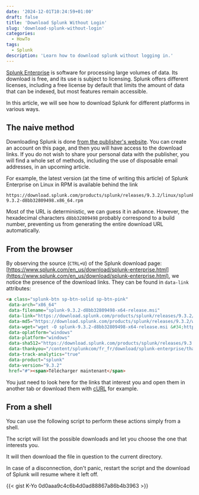 ```yaml
---
date: '2024-12-01T10:24:59+01:00'
draft: false
title: 'Download Splunk Without Login'
slug: 'download-splunk-without-login'
categories:
  - HowTo
tags:
  - Splunk
description: 'Learn how to download splunk without logging in.'
---
```


[Splunk Enterprise](https://www.splunk.com/en_us/products/splunk-enterprise.html) is software for processing large volumes of data.
Its download is free, and its use is subject to licensing.
Splunk offers different licenses, including a free license by default that limits the amount of data that can be indexed, but most features remain accessible.

In this article, we will see how to download Splunk for different platforms in various ways.

<!--more-->

## The naive method

Downloading Splunk is done [from the publisher's website](https://www.splunk.com/en_us/download/splunk-enterprise.html).
You can create an account on this page, and then you will have access to the download links.
If you do not wish to share your personal data with the publisher, you will find a whole set of methods, including the use of disposable email addresses, in an upcoming article.

For example, the latest version (at the time of writing this article) of Splunk Enterprise on Linux in RPM is available behind the link

```text
https://download.splunk.com/products/splunk/releases/9.3.2/linux/splunk-9.3.2-d8bb32809498.x86_64.rpm
```

Most of the URL is deterministic, we can guess it in advance.
However, the hexadecimal characters `d8bb32809498` probably correspond to a build number, preventing us from generating the entire download URL automatically.

## From the browser

By observing the source (`CTRL+U`) of the Splunk download page: [https://www.splunk.com/en_us/download/splunk-enterprise.html](https://www.splunk.com/en_us/download/splunk-enterprise.html), we notice the presence of the download links.
They can be found in `data-link` attributes:

```html
<a class="splunk-btn sp-btn-solid sp-btn-pink"
 data-arch="x86_64"
 data-filename="splunk-9.3.2-d8bb32809498-x64-release.msi"
 data-link="https://download.splunk.com/products/splunk/releases/9.3.2/windows/splunk-9.3.2-d8bb32809498-x64-release.msi"
 data-md5="https://download.splunk.com/products/splunk/releases/9.3.2/windows/splunk-9.3.2-d8bb32809498-x64-release.msi.md5"
 data-wget="wget -O splunk-9.3.2-d8bb32809498-x64-release.msi &#34;https://download.splunk.com/products/splunk/releases/9.3.2/windows/splunk-9.3.2-d8bb32809498-x64-release.msi&#34;"
 data-oplatform="windows"
 data-platform="windows"
 data-sha512="https://download.splunk.com/products/splunk/releases/9.3.2/windows/splunk-9.3.2-d8bb32809498-x64-release.msi.sha512"
 data-thankyou="/content/splunkcom/fr_fr/download/splunk-enterprise/thank-you-enterprise.html"
 data-track-analytics="true"
 data-product="splunk"
 data-version="9.3.2"
 href="#"><span>Télécharger maintenant</span>
```

You just need to look here for the links that interest you and open them in another tab or download them with [cURL](https://curl.se/) for example.

## From a shell

You can use the following script to perform these actions simply from a shell.

The script will list the possible downloads and let you choose the one that interests you.

It will then download the file in question to the current directory.

In case of a disconnection, don't panic, restart the script and the download of Splunk will resume where it left off.

{{< gist K-Yo 0d0aaa9c4c6b4d0ad88867a86b4b3963 >}}
